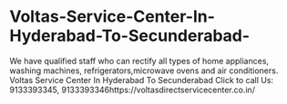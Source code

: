 # Voltas-Service-Center-In-Hyderabad-To-Secunderabad-
We have qualified staff who can rectify all types of home appliances, washing machines, refrigerators,microwave ovens and air conditioners. Voltas Service Center In Hyderabad To Secunderabad   Click to call Us: 9133393345, 9133393346https://voltasdirectservicecenter.co.in/
